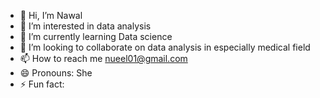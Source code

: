 - 👋 Hi, I’m Nawal
- 👀 I’m interested in data analysis
- 🌱 I’m currently learning Data science  
- 💞️ I’m looking to collaborate on data analysis in especially medical field 
- 📫 How to reach me nueel01@gmail.com 
- 😄 Pronouns: She
- ⚡ Fun fact: 

<!---
Energetic, dedicated likes data anlysis know excel, PowerBI nueel01/nueel01 is a ✨ special ✨ repository because its `README.md` (this file) appears on your GitHub profile.
You can click the Preview link to take a look at your changes.
--->
